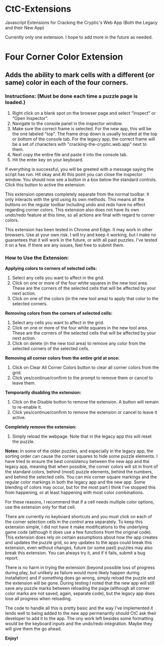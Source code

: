 # CtC-Extensions
Javascript Extensions for Cracking the Cryptic's Web App (Both the Legacy and their New App)

Currently only one extension. I hope to add more in the future as needed.

# Four Corner Color Extension

## Adds the ability to mark cells with a different (or same) color in each of the four corners.

### Instructions: (Must be done each time a puzzle page is loaded.)

1. Right click on a blank spot on the browser page and select "Inspect" or "Open Inspector".
2. Navigate to the console panel in the inspector window.
3. Make sure the correct frame is selected. For the new app, this will be the one labeled "top". The frame drop down is usually located at the top or bottom of the console tab. For the legacy app, the correct frame will be a set of characters with "cracking-the-cryptic.web.app" next to them.
4. Next copy the entire file and paste it into the console tab.
5. Hit the enter key on your keyboard.

If everything is successful, you will be greeted with a message saying the script has run. Hit okay and At this point you can close the inspector window. You should now see a button in a box below the standard controls. Click this button to active the extension.

This extension operates completely separate from the normal toolbar. It only interacts with the grid using its own methods. This means all the buttons on the regular toolbar including undo and redo have no effect regarding corner colors. This extension also does not have its own undo/redo feature at this time, so all actions are final with regard to corner colors.

This extension has been tested in Chrome and Edge. It may work in other browsers. Use at your own risk. I will try and keep it working, but I make no guarantees that it will work in the future, or with all past puzzles. I've tested it on a few. If there are any issues, feel free to submit them.

###    How to Use the Extension:
**Applying colors to corners of selected cells:**
1. Select any cells you want to affect in the grid.
2. Click on one or more of the four white squares in the new tool area. These are the corners of the selected cells that will be affected by your next action.
3. Click on one of the colors (in the new tool area) to apply that color to the selected corners.

**Removing colors from the corners of selected cells:**
1. Select any cells you want to affect in the grid.
2. Click on one or more of the four white squares in the new tool area. These are the corners of the selected cells that will be affected by your next action.
3. Click on delete (in the new tool area) to remove any color from the selected corners of the selected cells.

**Removing all corner colors from the entire grid at once:**
1. Click on Clear All Corner Colors button to clear all corner colors from the grid.
2. Click yes/continue/confirm to the prompt to remove them or cancel to leave them.

**Temporarily disabling the extension:**
1. Click on the Disable button to remove the extension. A button will remain to re-enable it.
2. Click yes/continue/confirm to remove the extension or cancel to leave it active.

**Completely remove the extension:**
1. Simply reload the webpage. Note that in the legacy app this will reset the puzzle.
    
**Notes:**
In some of the older puzzles, and especially in the legacy app, the sorting order can cause the corner squares to hide some puzzle elements. I have tried to ensure the best consistency between the new app and the legacy app, meaning that when possible, the corner colors will sit in front of the standard colors, behind (most) puzzle elements, behind the numbers, and behind the selected cells. You can mix corner square markings and the regular color markings in both the legacy app and the new app. Some blending of colors may occur, but for the most part I think I've stopped this from happening, or at least happening with most color combinations.

For these reasons, I recommend that if a cell needs multiple color options, use the extension only for that cell.

There are currently no keyboard shortcuts and you must click on each of the corner selection cells in the control area separately. To keep this extension simple, I did not have it make modifications to the underlying game code (although it does use a few functions from the original code). This extension does rely on certain assumptions about how the app creates and updates the puzzle grid, so any updates to the apps could break this extension, even without changes, future (or some past) puzzles may also break this extension. You can always try it, and if it fails, submit a bug report. 

There is no harm in trying the extension (beyond possible loss of progress during play, but unlikely as failure would more likely happen during installation) and if something does go wrong, simply reload the puzzle and the extension will be gone. During testing I noted that the new app will still save any puzzle marks between reloading the page (although all corner color marks are not saved, again, separate code), but the legacy app does lose all progress when reloading.

The code to handle all this is pretty basic and the way I've implemented it lends well to being added to the new app permenantly should CtC ask their developer to add it to the app. The ony work left besides some formatting would be the keyboard inputs and the undo/redo integration. Maybe they will give them the go ahead.

**Enjoy!**
